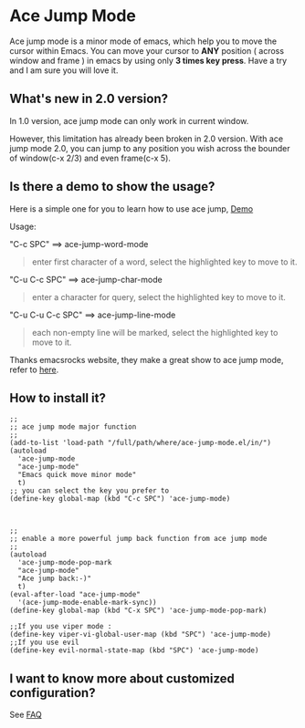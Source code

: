 Ace Jump Mode
=============

Ace jump mode is a minor mode of emacs, which help you to move the
cursor within Emacs.  You can move your cursor to **ANY** position (
across window and frame ) in emacs by using only **3 times key
press**. Have a try and I am sure you will love it.


What's new in 2.0 version?
--------------------------

In 1.0 version, ace jump mode can only work in current window.

However, this limitation has already been broken in 2.0 version.  With
ace jump mode 2.0, you can jump to any position you wish across the
bounder of window(c-x 2/3) and even frame(c-x 5).


Is there a demo to show the usage?
------------------------------------
Here is a simple one for you to learn how to use ace jump, [Demo](http://dl.dropbox.com/u/3254819/AceJumpModeDemo/AceJumpDemo.htm)

Usage: 

"C-c SPC" ==>  ace-jump-word-mode

>enter first character of a word, select the highlighted key to move to it.

"C-u C-c SPC" ==>  ace-jump-char-mode

>enter a character for query, select the highlighted key to move to it.

"C-u C-u C-c SPC" ==>  ace-jump-line-mode

>each non-empty line will be marked, select the highlighted key to move to it.

Thanks emacsrocks website, they make a great show to ace jump mode,
refer to [here](http://www.youtube.com/watch?feature=player_embedded&v=UZkpmegySnc#!).


How to install it?
------------------

    ;;
    ;; ace jump mode major function
    ;; 
    (add-to-list 'load-path "/full/path/where/ace-jump-mode.el/in/")
    (autoload
      'ace-jump-mode
      "ace-jump-mode"
      "Emacs quick move minor mode"
      t)
    ;; you can select the key you prefer to
    (define-key global-map (kbd "C-c SPC") 'ace-jump-mode)



    ;; 
    ;; enable a more powerful jump back function from ace jump mode
    ;;
    (autoload
      'ace-jump-mode-pop-mark
      "ace-jump-mode"
      "Ace jump back:-)"
      t)
    (eval-after-load "ace-jump-mode"
      '(ace-jump-mode-enable-mark-sync))
    (define-key global-map (kbd "C-x SPC") 'ace-jump-mode-pop-mark)
    
    ;;If you use viper mode :
    (define-key viper-vi-global-user-map (kbd "SPC") 'ace-jump-mode)
    ;;If you use evil
    (define-key evil-normal-state-map (kbd "SPC") 'ace-jump-mode)


I want to know more about customized configuration?
---------------------------------------------------
See [FAQ ](http://github.com/winterTTr/ace-jump-mode/wiki/AceJump-FAQ)
